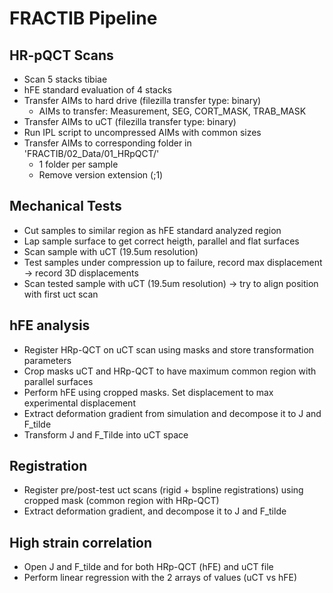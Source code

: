 # FRACTIB Pipeline

## HR-pQCT Scans
- Scan 5 stacks tibiae
- hFE standard evaluation of 4 stacks
- Transfer AIMs to hard drive (filezilla transfer type: binary)
    - AIMs to transfer: Measurement, SEG, CORT_MASK, TRAB_MASK
- Transfer AIMs to uCT (filezilla transfer type: binary)
- Run IPL script to uncompressed AIMs with common sizes
- Transfer AIMs to corresponding folder in 'FRACTIB/02_Data/01_HRpQCT/'
    - 1 folder per sample
    - Remove version extension (;1)

## Mechanical Tests
- Cut samples to similar region as hFE standard analyzed region
- Lap sample surface to get correct heigth, parallel and flat surfaces
- Scan sample with uCT (19.5um resolution)
- Test samples under compression up to failure, record max displacement -> record 3D displacements
- Scan tested sample with uCT (19.5um resolution) -> try to align position with first uct scan

## hFE analysis
- Register HRp-QCT on uCT scan using masks and store transformation parameters
- Crop masks uCT and HRp-QCT to have maximum common region with parallel surfaces
- Perform hFE using cropped masks. Set displacement to max experimental displacement
- Extract deformation gradient from simulation and decompose it to J and F_tilde
- Transform J and F_Tilde into uCT space

## Registration
- Register pre/post-test uct scans (rigid + bspline registrations) using cropped mask (common region with HRp-QCT)
- Extract deformation gradient, and decompose it to J and F_tilde

## High strain correlation
- Open J and F_tilde and for both HRp-QCT (hFE) and uCT file
- Perform linear regression with the 2 arrays of values (uCT vs hFE)
